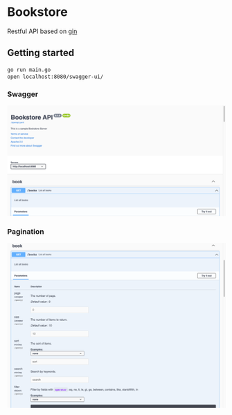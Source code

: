 # Bookstore
Restful API based on [gin](https://github.com/gin-gonic/gin)

## Getting started
``` shell
go run main.go
open localhost:8080/swagger-ui/
```

### Swagger
![swagger-ui](/images/swagger-ui.png)


### Pagination
![pagination](/images/pagination.png)